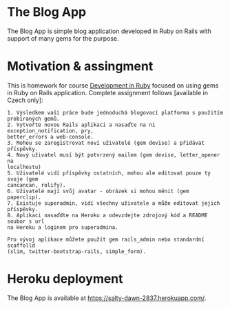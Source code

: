 # The Blog App
The Blog App is simple blog application developed in Ruby on Rails with support of many gems for the purpose.

# Motivation & assingment
This is homework for course [Development in Ruby](https://github.com/municz/study-materials/wiki) focused on using gems in Ruby on Rails application.
Complete assignment follows [available in Czech only]:
```
1. Výsledkem vaší práce bude jednoduchá blogovací platforma s použitím
probíraných gemů.
2. Vytvořte novou Rails aplikaci a nasaďte na ni exception_notification, pry,
better_errors a web-console.
3. Mohou se zaregistrovat noví uživatelé (gem devise) a přidávat příspěvky.
4. Nový uživatel musí být potvrzený mailem (gem devise, letter_opener na
localhostu)
5. Uživatelé vidí příspěvky ostatních, mohou ale editovat pouze ty svoje (gem
cancancan, rolify).
6. Uživatelé mají svůj avatar - obrázek si mohou měnit (gem paperclip).
7. Existuje superadmin, vidí všechny uživatele a může editovat jejich příspěvky.
8. Aplikaci nasaďdte na Heroku a odevzdejte zdrojový kód a README soubor s url
na Heroku a loginem pro superadmina.

Pro vývoj aplikace můžete použít gem rails_admin nebo standardní scaffolld
(slim, twitter-bootstrap-rails, simple_form).
```

# Heroku deployment
The Blog App is available at https://salty-dawn-2837.herokuapp.com/.
